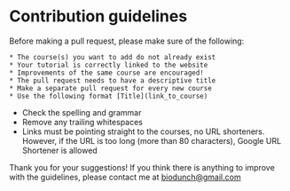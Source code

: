 # Contribution guidelines

Before making a pull request, please make sure of the following:

    * The course(s) you want to add do not already exist
    * Your tutorial is correctly linked to the website
    * Improvements of the same course are encouraged!
    * The pull request needs to have a descriptive title
    * Make a separate pull request for every new course
    * Use the following format [Title](link_to_course)
    
* Check the spelling and grammar
* Remove any trailing whitespaces
* Links must be pointing straight to the courses, no URL shorteners. However, if the URL is too long (more than 80 characters), Google URL Shortener is allowed

Thank you for your suggestions! If you think there is anything to improve with the guidelines, please contact me at biodunch@gmail.com
